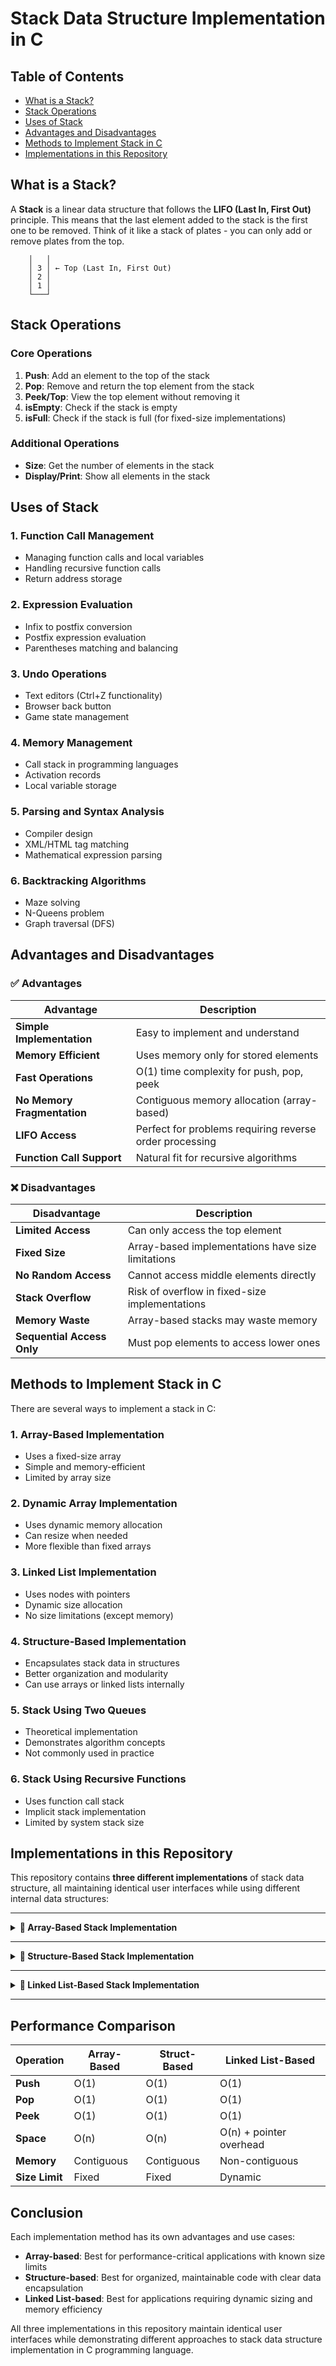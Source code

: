 # Stack Data Structure Implementation in C

## Table of Contents
- [What is a Stack?](#what-is-a-stack)
- [Stack Operations](#stack-operations)
- [Uses of Stack](#uses-of-stack)
- [Advantages and Disadvantages](#advantages-and-disadvantages)
- [Methods to Implement Stack in C](#methods-to-implement-stack-in-c)
- [Implementations in this Repository](#implementations-in-this-repository)

## What is a Stack?

A **Stack** is a linear data structure that follows the **LIFO (Last In, First Out)** principle. This means that the last element added to the stack is the first one to be removed. Think of it like a stack of plates - you can only add or remove plates from the top.

```
    │   │
    │ 3 │ ← Top (Last In, First Out)
    │ 2 │
    │ 1 │
    └───┘
```

## Stack Operations

### Core Operations

1. **Push**: Add an element to the top of the stack
2. **Pop**: Remove and return the top element from the stack
3. **Peek/Top**: View the top element without removing it
4. **isEmpty**: Check if the stack is empty
5. **isFull**: Check if the stack is full (for fixed-size implementations)

### Additional Operations

- **Size**: Get the number of elements in the stack
- **Display/Print**: Show all elements in the stack

## Uses of Stack

### 1. **Function Call Management**
- Managing function calls and local variables
- Handling recursive function calls
- Return address storage

### 2. **Expression Evaluation**
- Infix to postfix conversion
- Postfix expression evaluation
- Parentheses matching and balancing

### 3. **Undo Operations**
- Text editors (Ctrl+Z functionality)
- Browser back button
- Game state management

### 4. **Memory Management**
- Call stack in programming languages
- Activation records
- Local variable storage

### 5. **Parsing and Syntax Analysis**
- Compiler design
- XML/HTML tag matching
- Mathematical expression parsing

### 6. **Backtracking Algorithms**
- Maze solving
- N-Queens problem
- Graph traversal (DFS)



## Advantages and Disadvantages

### ✅ Advantages

| Advantage | Description |
|-----------|-------------|
| **Simple Implementation** | Easy to implement and understand |
| **Memory Efficient** | Uses memory only for stored elements |
| **Fast Operations** | O(1) time complexity for push, pop, peek |
| **No Memory Fragmentation** | Contiguous memory allocation (array-based) |
| **LIFO Access** | Perfect for problems requiring reverse order processing |
| **Function Call Support** | Natural fit for recursive algorithms |

### ❌ Disadvantages

| Disadvantage | Description |
|--------------|-------------|
| **Limited Access** | Can only access the top element |
| **Fixed Size** | Array-based implementations have size limitations |
| **No Random Access** | Cannot access middle elements directly |
| **Stack Overflow** | Risk of overflow in fixed-size implementations |
| **Memory Waste** | Array-based stacks may waste memory |
| **Sequential Access Only** | Must pop elements to access lower ones |



## Methods to Implement Stack in C

There are several ways to implement a stack in C:

### 1. **Array-Based Implementation**
- Uses a fixed-size array
- Simple and memory-efficient
- Limited by array size

### 2. **Dynamic Array Implementation**
- Uses dynamic memory allocation
- Can resize when needed
- More flexible than fixed arrays

### 3. **Linked List Implementation**
- Uses nodes with pointers
- Dynamic size allocation
- No size limitations (except memory)

### 4. **Structure-Based Implementation**
- Encapsulates stack data in structures
- Better organization and modularity
- Can use arrays or linked lists internally

### 5. **Stack Using Two Queues**
- Theoretical implementation
- Demonstrates algorithm concepts
- Not commonly used in practice

### 6. **Stack Using Recursive Functions**
- Uses function call stack
- Implicit stack implementation
- Limited by system stack size



## Implementations in this Repository

This repository contains **three different implementations** of stack data structure, all maintaining identical user interfaces while using different internal data structures:

---

<details>
<summary><strong>🔹 Array-Based Stack Implementation</strong></summary>

### Overview
This implementation uses a **dynamic array** with global variables to store stack elements. It's the most straightforward approach and demonstrates basic pointer arithmetic.

### Key Features
- **Global Variables**: `int *stack`, `int top`, `int size`
- **Dynamic Memory**: Uses `malloc()` for memory allocation
- **Pointer Arithmetic**: Uses `*(stack + top)` for element access
- **Memory Management**: Proper allocation and deallocation

### How it Works
1. **Initialization**: Allocates memory based on user-specified size
2. **Push Operation**: Increments `top` and adds element at `stack[top]`
3. **Pop Operation**: Returns `stack[top]` and decrements `top`
4. **Memory Access**: Uses pointer arithmetic for element manipulation

### Advantages
- ✅ Simple and fast
- ✅ Contiguous memory allocation
- ✅ O(1) time complexity for all operations
- ✅ Low memory overhead

### Disadvantages
- ❌ Fixed size after initialization
- ❌ Memory waste if not fully utilized
- ❌ Stack overflow possible

### Source Code
```c
#include <stdio.h>
#include <stdlib.h>

int *stack;
int top = -1;
int size;

int isEmpty(){
    return top == -1;
}

int isFull(){
    return top == size - 1;
}

void viewStack() {
    if (isEmpty()) {
        printf("Stack is empty\n");
        return;
    }
    printf("Stack -\n%d <- Top\n", *(stack + top));
    for (int i = top - 1; i >= 0; i--)
        printf("%d\n", *(stack + i));
    printf("\n");
}

void push() {
    int x;
    if (isFull()) {
        printf("Stack Overflow\n");
        return;
    }
    printf("Enter element to push: ");
    scanf("%d", &x);
    top++;
    *(stack + top) = x;
    printf("Element %d pushed\n", x);
}

void pop() {
    if (isEmpty()) {
        printf("Stack Underflow\n");
        return;
    }
    printf("Popped: %d\n", *(stack + top));
    top--;
}

void peek() {
    if (isEmpty()) {
        printf("Stack is empty\n");
        return;
    }
    printf("%d <- Top\n", *(stack + top));
}

int main() {
    int choice;
    printf("Enter stack size(n): ");
    scanf("%d", &size);
    if (size <= 0) {
        printf("Invalid stack size. Must be positive.\n");
        return 1;
    }
    stack = (int *) malloc(size * sizeof(int));
    if (stack == NULL) {
        printf("Memory allocation failed.\n");
        return 1;
    }
    while (1) {
        printf("\nSelect operation to perform:\n");
        printf("1. View stack\n2. Push\n3. Pop\n4. Peek\n5. Exit\nSelection: ");
        scanf("%d", &choice);
        while (choice <= 0 || choice >= 6) {
            printf("Invalid selection\nSelection: ");
            scanf("%d", &choice);
        }
        switch (choice) {
            case 1: viewStack(); break;
            case 2: push(); break;
            case 3: pop(); break;
            case 4: peek(); break;
            case 5: 
                free(stack);
                return 0;
        }
    }
}
```

</details>

---

<details>
<summary><strong>🔹 Structure-Based Stack Implementation</strong></summary>### Overview
This implementation uses a **custom structure** with typedef to encapsulate stack data. It demonstrates object-oriented principles in C and provides better code organization.

### Key Features
- **Structure Definition**: Separate `struct` declaration and `typedef`
- **Encapsulation**: All stack data contained in a single structure
- **Global Structure**: `Stack stack` declared globally
- **Dot Notation**: Uses `stack.top`, `stack.arr` for member access

### How it Works
1. **Structure Design**: 
   ```c
   struct StackStruct {
       int *arr;    // Array to store elements
       int top;     // Top index
       int size;    // Maximum size
   };
   ```
2. **Initialization**: Allocates memory for the array within the structure
3. **Operations**: All functions work with the global structure instance
4. **Memory Management**: Frees only the internal array, structure is global

### Advantages
- ✅ Better code organization
- ✅ Encapsulated data
- ✅ Clear separation of concerns
- ✅ Reusable structure design
- ✅ Type safety with typedef

### Disadvantages
- ❌ Still limited by initial size
- ❌ Slightly more complex than simple array
- ❌ Additional memory for structure overhead

### Source Code
```c
#include <stdio.h>
#include <stdlib.h>

struct StackStruct {
    int *arr;
    int top;
    int size;
};

typedef struct StackStruct Stack;

Stack stack;

int isEmpty() {
    return stack.top == -1;
}

int isFull() {
    return stack.top == stack.size - 1;
}

void viewStack() {
    if (isEmpty()) {
        printf("Stack is empty\n");
        return;
    }
    printf("Stack -\n%d <- Top\n", stack.arr[stack.top]);
    for (int i = stack.top - 1; i >= 0; i--)
        printf("%d\n", stack.arr[i]);
    printf("\n");
}

void push() {
    int x;
    if (isFull()) {
        printf("Stack Overflow\n");
        return;
    }
    printf("Enter element to push: ");
    scanf("%d", &x);
    stack.top++;
    stack.arr[stack.top] = x;
    printf("Element %d pushed\n", x);
}

void pop() {
    if (isEmpty()) {
        printf("Stack Underflow\n");
        return;
    }
    printf("Popped: %d\n", stack.arr[stack.top]);
    stack.top--;
}

void peek() {
    if (isEmpty()) {
        printf("Stack is empty\n");
        return;
    }
    printf("%d <- Top\n", stack.arr[stack.top]);
}

int main() {
    int choice;
    printf("Enter stack size(n): ");
    scanf("%d", &stack.size);
    if (stack.size <= 0) {
        printf("Invalid stack size. Must be positive.\n");
        return 1;
    }
    stack.arr = (int *) malloc(stack.size * sizeof(int));
    if (stack.arr == NULL) {
        printf("Memory allocation failed.\n");
        return 1;
    }
    stack.top = -1;
    
    while (1) {
        printf("\nSelect operation to perform:\n");
        printf("1. View stack\n2. Push\n3. Pop\n4. Peek\n5. Exit\nSelection: ");
        scanf("%d", &choice);
        while (choice <= 0 || choice >= 6) {
            printf("Invalid selection\nSelection: ");
            scanf("%d", &choice);
        }
        switch (choice) {
            case 1: viewStack(); break;
            case 2: push(); break;
            case 3: pop(); break;
            case 4: peek(); break;
            case 5: 
                free(stack.arr);
                return 0;
        }
    }
}
```

</details>

---

<details>
<summary><strong>🔹 Linked List-Based Stack Implementation</strong></summary>

### Overview
This implementation uses a **linked list** structure where each node contains data and a pointer to the next node. It provides dynamic memory allocation without size limitations.

### Key Features
- **Node Structure**: Each element is stored in a separate node
- **Dynamic Growth**: No fixed size limitations
- **Pointer-based**: Uses `typedef struct stack* stack` for pointer type
- **Top Pointer**: Global `top` pointer points to the topmost node

### How it Works
1. **Node Design**:
   ```c
   struct stack {
       int data;           // Element value
       struct stack *next; // Pointer to next node
   };
   ```
2. **Push Operation**: Creates new node, links to current top, updates top
3. **Pop Operation**: Saves top data, updates top to next node, frees old top
4. **Memory Management**: Allocates/deallocates individual nodes

### Advantages
- ✅ Dynamic size (no fixed limitations)
- ✅ Memory efficient (allocates only what's needed)
- ✅ No stack overflow (except system memory limits)
- ✅ Flexible growth and shrinkage
- ✅ No memory waste

### Disadvantages
- ❌ Extra memory overhead for pointers
- ❌ Non-contiguous memory allocation
- ❌ Slightly slower due to pointer traversal
- ❌ Potential memory fragmentation

### Source Code
```c
#include <stdio.h>
#include <stdlib.h>

struct stack {
    int data;
    struct stack *next;
};

typedef struct stack* stack;

stack top = NULL;

int isEmpty() {
    return top == NULL;
}

void viewStack() {
    if (isEmpty()) {
        printf("Stack is empty\n");
        return;
    }
    
    printf("Stack -\n");
    stack current = top;
    int isFirst = 1;
    
    while (current != NULL) {
        if (isFirst) {
            printf("%d <- Top\n", current->data);
            isFirst = 0;
        } else {
            printf("%d\n", current->data);
        }
        current = current->next;
    }
    printf("\n");
}

void push() {
    int x;
    printf("Enter element to push: ");
    scanf("%d", &x);
    
    stack newNode = (stack)malloc(sizeof(struct stack));
    if (newNode == NULL) {
        printf("Stack Overflow\n");
        return;
    }
    
    newNode->data = x;
    newNode->next = top;
    top = newNode;
    printf("Element %d pushed\n", x);
}

void pop() {
    if (isEmpty()) {
        printf("Stack Underflow\n");
        return;
    }
    
    stack temp = top;
    printf("Popped: %d\n", temp->data);
    top = top->next;
    free(temp);
}

void peek() {
    if (isEmpty()) {
        printf("Stack is empty\n");
        return;
    }
    printf("%d <- Top\n", top->data);
}

int main() {
    int choice;
    while (1) {
        printf("\nSelect operation to perform:\n");
        printf("1. View stack\n2. Push\n3. Pop\n4. Peek\n5. Exit\nSelection: ");
        scanf("%d", &choice);
        while (choice <= 0 || choice >= 6) {
            printf("Invalid selection\nSelection: ");
            scanf("%d", &choice);
        }
        switch (choice) {
            case 1: viewStack(); break;
            case 2: push(); break;
            case 3: pop(); break;
            case 4: peek(); break;
            case 5: 
                while (top != NULL) {
                    stack temp = top;
                    top = top->next;
                    free(temp);
                }
                return 0;
        }
    }
}
```

</details>

---

## Performance Comparison

| Operation | Array-Based | Struct-Based | Linked List-Based |
|-----------|-------------|--------------|------------------|
| **Push** | O(1) | O(1) | O(1) |
| **Pop** | O(1) | O(1) | O(1) |
| **Peek** | O(1) | O(1) | O(1) |
| **Space** | O(n) | O(n) | O(n) + pointer overhead |
| **Memory** | Contiguous | Contiguous | Non-contiguous |
| **Size Limit** | Fixed | Fixed | Dynamic |

## Conclusion

Each implementation method has its own advantages and use cases:

- **Array-based**: Best for performance-critical applications with known size limits
- **Structure-based**: Best for organized, maintainable code with clear data encapsulation  
- **Linked List-based**: Best for applications requiring dynamic sizing and memory efficiency

All three implementations in this repository maintain identical user interfaces while demonstrating different approaches to stack data structure implementation in C programming language.
